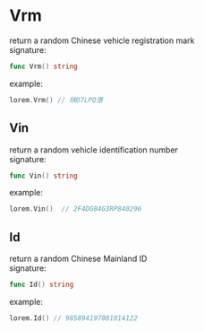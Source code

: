 # Vrm      
return a random Chinese vehicle registration mark       
signature:        
```go
func Vrm() string
```
example:      
```go
lorem.Vrm() // 陕O7LPQ港
```

## Vin          
return a random vehicle identification number         
signature:     
```go
func Vin() string
```
example:      
```go
lorem.Vin()  // 2F4DG84G3RP840296
```

## Id        
return a random Chinese Mainland ID          
signature:        
```go
func Id() string
```
example:      
```go
lorem.Id() // 985894197001014122
```